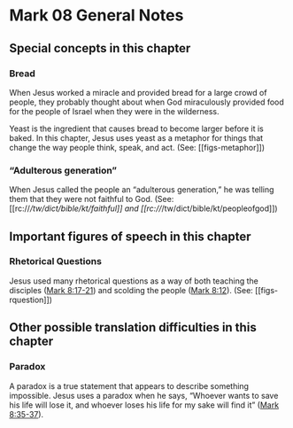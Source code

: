 # Mark 08 General Notes
## Special concepts in this chapter

### Bread
When Jesus worked a miracle and provided bread for a large crowd of people, they probably thought about when God miraculously provided food for the people of Israel when they were in the wilderness.

Yeast is the ingredient that causes bread to become larger before it is baked. In this chapter, Jesus uses yeast as a metaphor for things that change the way people think, speak, and act. (See: [[figs-metaphor]])

### “Adulterous generation”

When Jesus called the people an “adulterous generation,” he was telling them that they were not faithful to God. (See: [[rc://*/tw/dict/bible/kt/faithful]] and [[rc://*/tw/dict/bible/kt/peopleofgod]])

## Important figures of speech in this chapter

### Rhetorical Questions

Jesus used many rhetorical questions as a way of both teaching the disciples ([Mark 8:17-21](./17.md)) and scolding the people ([Mark 8:12](../../mrk/08/12.md)). (See: [[figs-rquestion]])

## Other possible translation difficulties in this chapter

### Paradox

A paradox is a true statement that appears to describe something impossible. Jesus uses a paradox when he says, “Whoever wants to save his life will lose it, and whoever loses his life for my sake will find it” ([Mark 8:35-37](./35.md)).